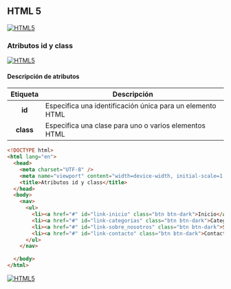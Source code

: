 ## HTML 5
[![HTML5](https://img.shields.io/badge/HTML5-F64A1D?style=for-the-badge&logo=HTML5&logoColor=white&labelColor=101010)](https://github.com/Alberto-mt/HTML5_CSS3/blob/main/Apuntes/HTML5/index.md)

### Atributos id y class
[![HTML5](https://img.shields.io/badge/Atributos_id_y_class-447ac0?style=for-the-badge&logo=HTML5&logoColor=white&labelColor=101010)](https://github.com/Alberto-mt/HTML5_CSS3/blob/main/Apuntes/HTML5/categories/Atributos_id_class.md)

#### Descripción de atributos
| Etiqueta  | Descripción  |
|:-:|---|
| **id**  | Especifica una identificación única para un elemento HTML  |
| **class**  | Especifica una clase para uno o varios elementos HTML  |

```html
<!DOCTYPE html>
<html lang="en">
  <head>
    <meta charset="UTF-8" />
    <meta name="viewport" content="width=device-width, initial-scale=1.0" />
    <title>Atributos id y class</title>
  </head>
  <body>
    <nav>
      <ul>
        <li><a href="#" id="link-inicio" class="btn btn-dark">Inicio</a></li>
        <li><a href="#" id="link-categorias" class="btn btn-dark">Categorías</a></li>
        <li><a href="#" id="link-sobre_nosotros" class="btn btn-dark">Sobre nosotros</a></li>
        <li><a href="#" id="link-contacto" class="btn btn-dark">Contacto</a></li>
      </ul>
    </nav>
    
  </body>
</html>
```

[![HTML5](https://img.shields.io/badge/Atributos_id_y_class-447ac0?style=for-the-badge&label=&#9650;&logoColor=white&labelColor=101010)](https://github.com/Alberto-mt/HTML5_CSS3/blob/main/Apuntes/HTML5/categories/Atributos_id_class.md)

